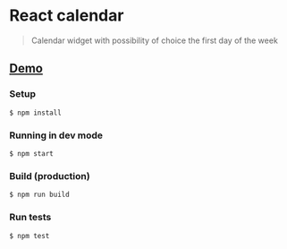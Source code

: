 # React calendar

> Calendar widget with possibility of choice the first day of the week

## [Demo](https://vadim-pos.github.io/react-calendar/)

### Setup
```
$ npm install
```

### Running in dev mode
```
$ npm start
```

### Build (production)
```
$ npm run build
```

### Run tests
```
$ npm test
```
